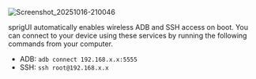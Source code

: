 ![Screenshot_20251016-210046](https://github.com/user-attachments/assets/12f9a825-7b78-4cb9-91d5-f15bceb17431)

sprigUI automatically enables wireless ADB and SSH access on boot. You can connect to your device using these services by running the following commands from your computer.
- ADB: `adb connect 192.168.x.x:5555`
- SSH: `ssh root@192.168.x.x`
